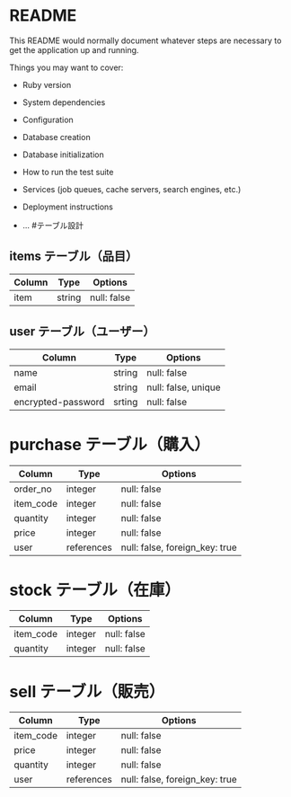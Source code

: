 # README

This README would normally document whatever steps are necessary to get the
application up and running.

Things you may want to cover:

* Ruby version

* System dependencies

* Configuration

* Database creation

* Database initialization

* How to run the test suite

* Services (job queues, cache servers, search engines, etc.)

* Deployment instructions

* ...
#テーブル設計

## items テーブル（品目）
| Column      | Type          | Options           |
| ----------- | ------------- | ----------------- |
| item        | string        | null: false       |

## user テーブル（ユーザー）
| Column              | Type          | Options             |
| ------------------- | ------------- | ------------------- |
| name                | string        | null: false         |
| email               | string        | null: false, unique |
| encrypted-password  | srting        | null: false         |

# purchase テーブル（購入）
| Column              | Type          | Options                         |
| ------------------- | ------------- | ------------------------------- |
| order_no            | integer       | null: false                     |
| item_code           | integer       | null: false                     |
| quantity            | integer       | null: false                     |
| price               | integer       | null: false                     |
| user                | references    | null: false, foreign_key: true  |

# stock テーブル（在庫）
| Column              | Type          | Options                         |
| ------------------- | ------------- | ------------------------------- |
| item_code           | integer       | null: false                     |
| quantity            | integer       | null: false                     |

# sell テーブル（販売）
| Column              | Type          | Options                        |
| ------------------- | ------------- | ------------------------------ |
| item_code           | integer       | null: false                    |
| price               | integer       | null: false                    |
| quantity            | integer       | null: false                    |
| user                | references    | null: false, foreign_key: true |
